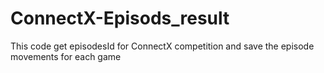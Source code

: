 # ConnectX-Episods_result
This code get episodesId for ConnectX competition and save the episode movements for each game
